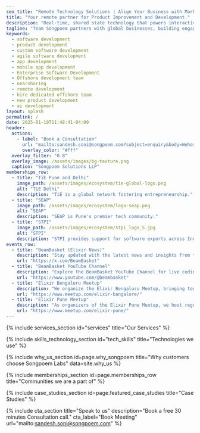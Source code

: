 ```yaml
---
seo_title: "Remote Technology Solutions | Align Your Business with Market Trends - Songpoem Labs" 
title: "Your remote partner for Product Improvement and Development."
description: "Real-time, shared state technology that powers interactive experiences."
tagline: "Team Songpoem partners with global businesses, building engaging digital products and custom software with seamless workflows to enhance user engagement, save time, and compose success."
keywords:
  - software development	
  - product development	
  - custom software development	
  - agile software development
  - app development	
  - mobile app development	
  - Enterprise Software Development
  - Offshore development team
  - nearshoring
  - remote development
  - hire dedicated offshore team
  - new product development
  - ai development
layout: splash
permalink: /
date: 2025-01-10T11:48:41-04:00
header:
  actions:
    - label: "Book a Consultation"
      url: "mailto:sandesh.soni@songpoem.com?subject=enquiry&body=Wehomepage"
      overlay_color: "#fff"
  overlay_filter: "0.8"
  overlay_image: /assets/images/bg-texture.png
  caption: "Songpoem Solutions LLP"
memberships_row:
  - title: "TiE Pune and Delhi"
    image_path: /assets/images/ecosystem/tie-global-logo.png
    alt: "TiE Delhi"
    description: "TiE is a global network fostering entrepreneurship."
  - title: "SEAP"
    image_path: /assets/images/ecosystem/logo-seap.png
    alt: "SEAP"
    description: "SEAP is Pune's premier tech community."
  - title: "STPI"
    image_path: /assets/images/ecosystem/stpi_logo_S.jpg
    alt: "STPI"
    description: "STPI provides support for software exports across India’s thriving IT ecosystem."
events_row:
  - title: "BeamBasket (Elixir News)"
    description: "Stay updated with the latest news and insights from the Elixir community through BeamBasket on Twitter. Follow us for regular updates, industry news, and expert opinions on everything Elixir."
    url: "https://x.com/BeamBasket"
  - title: "BeamBasket YouTube Channel"
    description: "Explore the BeamBasket YouTube Channel for live coding workshops, guest speaker sessions, and in-depth tutorials on Elixir. Our channel features experts from around the world sharing their knowledge and skills."
    url: "https://www.youtube.com/@beambasket"
  - title: "Elixir Bengaluru Meetup"
    description: "We organize the Elixir Bengaluru Meetup, bringing together local Elixir enthusiasts for discussions, events, and collaborative projects."
    url: "https://www.meetup.com/elixir-bangalore/"
  - title: "Elixir Pune Meetup"
    description: "As organizers of the Elixir Pune Meetup, we host regular meetups, share experiences."
    url: "https://www.meetup.com/elixir-pune/"
---
```






{% include services_section id="services" title="Our Services" %}

{% include skills_technology_section id="tech_skills" title="Technologies we use" %}

{% include why_us_section id=page.why_songpoem title="Why customers choose Songpoem Labs"
data=site.why_us %}

<!-- {% include why_us_section id=page.why_songpoem title="Our culture of Continuous Learning" data=site.why_us_human %} -->

{% include memberships_section id=page.memberships_row title="Communities we are a part of" %}
<!-- {% include memberships_section id=page.potential_partners_row title="Potential Partners" %} -->
{% include case_studies_section id=page.featured_case_studies title="Case Studies" %}

{% include cta_section title="Speak to us"
 description="Book a free 30 minutes Consultation call."
  cta_label="Book Meeting"
  url="mailto:sandesh.soni@songpoem.com"
   %}

